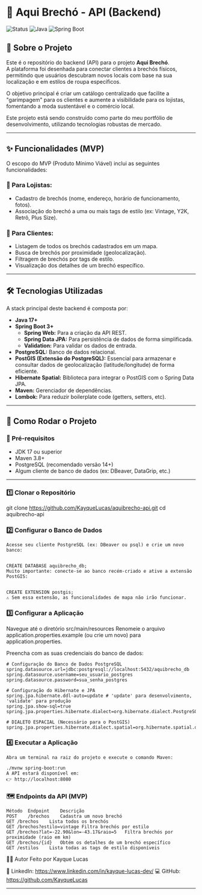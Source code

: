 # 🧥 Aqui Brechó - API (Backend)

![Status](https://img.shields.io/badge/status-em_desenvolvimento-yellow)
![Java](https://img.shields.io/badge/Java-17%2B-blue)
![Spring Boot](https://img.shields.io/badge/Spring%20Boot-3.x.x-brightgreen)

## 📖 Sobre o Projeto

Este é o repositório do backend (API) para o projeto **Aqui Brechó**.  
A plataforma foi desenhada para conectar clientes a brechós físicos, permitindo que usuários descubram novos locais com base na sua localização e em estilos de roupa específicos.

O objetivo principal é criar um catálogo centralizado que facilite a "garimpagem" para os clientes e aumente a visibilidade para os lojistas, fomentando a moda sustentável e o comércio local.

Este projeto está sendo construído como parte do meu portfólio de desenvolvimento, utilizando tecnologias robustas de mercado.

---

## ✨ Funcionalidades (MVP)

O escopo do MVP (Produto Mínimo Viável) inclui as seguintes funcionalidades:

### 👕 Para Lojistas:
- Cadastro de brechós (nome, endereço, horário de funcionamento, fotos).
- Associação do brechó a uma ou mais tags de estilo (ex: Vintage, Y2K, Retrô, Plus Size).

### 🧍 Para Clientes:
- Listagem de todos os brechós cadastrados em um mapa.
- Busca de brechós por proximidade (geolocalização).
- Filtragem de brechós por tags de estilo.
- Visualização dos detalhes de um brechó específico.

---

## 🛠️ Tecnologias Utilizadas

A stack principal deste backend é composta por:

- **Java 17+**
- **Spring Boot 3+**
  - **Spring Web:** Para a criação da API REST.
  - **Spring Data JPA:** Para persistência de dados de forma simplificada.
  - **Validation:** Para validar os dados de entrada.
- **PostgreSQL:** Banco de dados relacional.
- **PostGIS (Extensão do PostgreSQL):** Essencial para armazenar e consultar dados de geolocalização (latitude/longitude) de forma eficiente.
- **Hibernate Spatial:** Biblioteca para integrar o PostGIS com o Spring Data JPA.
- **Maven:** Gerenciador de dependências.
- **Lombok:** Para reduzir boilerplate code (getters, setters, etc).

---

## 🚀 Como Rodar o Projeto

### 🧩 Pré-requisitos

- JDK 17 ou superior  
- Maven 3.8+  
- PostgreSQL (recomendado versão 14+)  
- Algum cliente de banco de dados (ex: DBeaver, DataGrip, etc.)

---

### 1️⃣ Clonar o Repositório


git clone https://github.com/KayqueLucas/aquibrecho-api.git
cd aquibrecho-api

### 2️⃣ Configurar o Banco de Dados
```
Acesse seu cliente PostgreSQL (ex: DBeaver ou psql) e crie um novo banco:


CREATE DATABASE aquibrecho_db;
Muito importante: conecte-se ao banco recém-criado e ative a extensão PostGIS:


CREATE EXTENSION postgis;
⚠️ Sem essa extensão, as funcionalidades de mapa não irão funcionar.
```

### 3️⃣ Configurar a Aplicação
Navegue até o diretório src/main/resources
Renomeie o arquivo application.properties.example (ou crie um novo) para application.properties.

Preencha com as suas credenciais do banco de dados:
```
# Configuração do Banco de Dados PostgreSQL
spring.datasource.url=jdbc:postgresql://localhost:5432/aquibrecho_db
spring.datasource.username=seu_usuario_postgres
spring.datasource.password=sua_senha_postgres

# Configuração do Hibernate e JPA
spring.jpa.hibernate.ddl-auto=update # 'update' para desenvolvimento, 'validate' para produção
spring.jpa.show-sql=true
spring.jpa.properties.hibernate.dialect=org.hibernate.dialect.PostgreSQLDialect

# DIALETO ESPACIAL (Necessário para o PostGIS)
spring.jpa.properties.hibernate.dialect.spatial=org.hibernate.spatial.dialect.postgis.PostgisDialect
```
### 4️⃣ Executar a Aplicação
```
Abra um terminal na raiz do projeto e execute o comando Maven:

./mvnw spring-boot:run
A API estará disponível em:
👉 http://localhost:8080
````
### 🗺️ Endpoints da API (MVP)
```
Método	Endpoint	Descrição
POST	/brechos	Cadastra um novo brechó
GET	/brechos	Lista todos os brechós
GET	/brechos?estilo=vintage	Filtra brechós por estilo
GET	/brechos?lat=-22.90&lon=-43.17&raio=5	Filtra brechós por proximidade (raio em km)
GET	/brechos/{id}	Obtém os detalhes de um brechó específico
GET	/estilos	Lista todas as tags de estilo disponíveis
```
👨‍💻 Autor
Feito por Kayque Lucas

🔗 LinkedIn: https://www.linkedin.com/in/kayque-lucas-dev/
💻 GitHub: https://github.com/KayqueLucas

---
